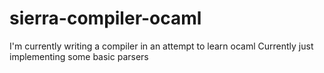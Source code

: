 # sierra-compiler-ocaml

I'm currently writing a compiler in an attempt to learn ocaml
Currently just implementing some basic parsers
